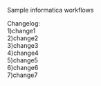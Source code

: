 Sample informatica workflows

Changelog: <br>
1)change1<br>
2)change2<br>
3)change3<br>
4)change4<br>
5)change5<br>
6)change6<br>
7)change7<br>